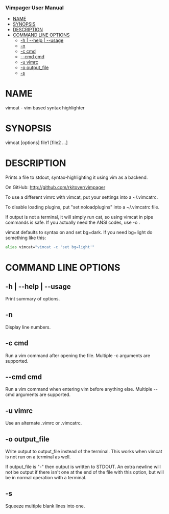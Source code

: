 <!-- START doctoc generated TOC please keep comment here to allow auto update -->
<!-- DON'T EDIT THIS SECTION, INSTEAD RE-RUN doctoc TO UPDATE -->
### Vimpager User Manual

- [NAME](#name)
- [SYNOPSIS](#synopsis)
- [DESCRIPTION](#description)
- [COMMAND LINE OPTIONS](#command-line-options)
  - [-h | --help | --usage](#-h----help----usage)
  - [-n](#-n)
  - [-c cmd](#-c-cmd)
  - [--cmd cmd](#--cmd-cmd)
  - [-u vimrc](#-u-vimrc)
  - [-o output_file](#-o-output_file)
  - [-s](#-s)

<!-- END doctoc generated TOC please keep comment here to allow auto update -->

# NAME

vimcat - vim based syntax highlighter

# SYNOPSIS

vimcat [options] file1 [file2 ...]

# DESCRIPTION

Prints a file to stdout, syntax-highlighting it using vim as a backend.

On GitHub: <http://github.com/rkitover/vimpager>

To use a different vimrc with vimcat, put your settings into a ~/.vimcatrc.

To disable loading plugins, put "set noloadplugins" into a ~/.vimcatrc file.

If output is not a terminal, it will simply run cat, so using vimcat in
pipe commands is safe. If you actually need the ANSI codes, use -o .

vimcat defaults to syntax on and set bg=dark. If you need bg=light do
something like this:

```bash
alias vimcat="vimcat -c 'set bg=light'"
```

# COMMAND LINE OPTIONS

## -h | --help | --usage

Print summary of options.

## -n

Display line numbers.

## -c cmd

Run a vim command after opening the file. Multiple -c arguments are
supported.

## --cmd cmd

Run a vim command when entering vim before anything else. Multiple --cmd
arguments are supported.

## -u vimrc

Use an alternate .vimrc or .vimcatrc.

## -o output_file

Write output to output_file instead of the terminal. This works when
vimcat is not run on a terminal as well.

If output_file is "-" then output is written to STDOUT. An extra newline
will not be output if there isn't one at the end of the file with this
option, but will be in normal operation with a terminal.

## -s

Squeeze multiple blank lines into one.

